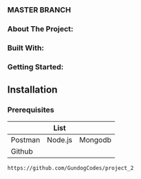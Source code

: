 ### MASTER BRANCH

### About The Project:

### Built With:

### Getting Started:

## Installation

### Prerequisites
|            | List       |           |
| ---------- | ---------- | --------- |
| Postman    | Node.js    | Mongodb   |
| Github     |            |           |

<pre><code>https://github.com/GundogCodes/project_2</code></pre>